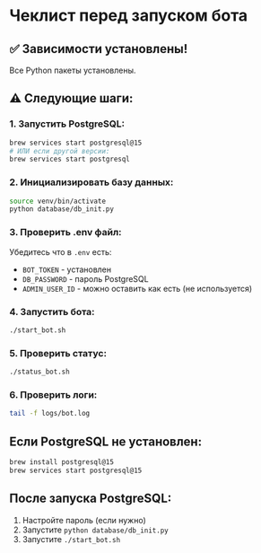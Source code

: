 # Чеклист перед запуском бота

## ✅ Зависимости установлены!
Все Python пакеты установлены.

## ⚠️ Следующие шаги:

### 1. Запустить PostgreSQL:
```bash
brew services start postgresql@15
# ИЛИ если другой версии:
brew services start postgresql
```

### 2. Инициализировать базу данных:
```bash
source venv/bin/activate
python database/db_init.py
```

### 3. Проверить .env файл:
Убедитесь что в `.env` есть:
- `BOT_TOKEN` - установлен
- `DB_PASSWORD` - пароль PostgreSQL
- `ADMIN_USER_ID` - можно оставить как есть (не используется)

### 4. Запустить бота:
```bash
./start_bot.sh
```

### 5. Проверить статус:
```bash
./status_bot.sh
```

### 6. Проверить логи:
```bash
tail -f logs/bot.log
```

## Если PostgreSQL не установлен:

```bash
brew install postgresql@15
brew services start postgresql@15
```

## После запуска PostgreSQL:
1. Настройте пароль (если нужно)
2. Запустите `python database/db_init.py`
3. Запустите `./start_bot.sh`

